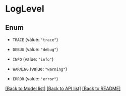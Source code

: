 # LogLevel

## Enum


* `TRACE` (value: `"trace"`)

* `DEBUG` (value: `"debug"`)

* `INFO` (value: `"info"`)

* `WARNING` (value: `"warning"`)

* `ERROR` (value: `"error"`)


[[Back to Model list]](../README.md#documentation-for-models) [[Back to API list]](../README.md#documentation-for-api-endpoints) [[Back to README]](../README.md)


